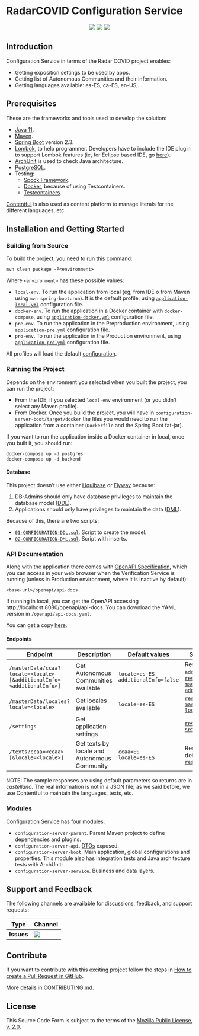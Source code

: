 # RadarCOVID Configuration Service

<p align="center">
    <a href="https://github.com/RadarCOVID/radar-covid-backend-configuration-server/commits/" title="Last Commit"><img src="https://img.shields.io/github/last-commit/RadarCOVID/radar-covid-backend-configuration-server?style=flat"></a>
    <a href="https://github.com/RadarCOVID/radar-covid-backend-configuration-server/issues" title="Open Issues"><img src="https://img.shields.io/github/issues/RadarCOVID/radar-covid-backend-configuration-server?style=flat"></a>
    <a href="https://github.com/RadarCOVID/radar-covid-backend-configuration-server/blob/master/LICENSE" title="License"><img src="https://img.shields.io/badge/License-MPL%202.0-brightgreen.svg?style=flat"></a>
</p>

## Introduction

Configuration Service in terms of the Radar COVID project enables:

- Getting exposition settings to be used by apps.
- Getting list of Autonomous Communities and their information.
- Getting languages available: es-ES, ca-ES, en-US,...

## Prerequisites

These are the frameworks and tools used to develop the solution:

- [Java 11](https://openjdk.java.net/).
- [Maven](https://maven.apache.org/).
- [Spring Boot](https://spring.io/projects/spring-boot) version 2.3.
- [Lombok](https://projectlombok.org/), to help programmer. Developers have to include the IDE plugin to support Lombok features (ie, for Eclipse based IDE, go [here](https://projectlombok.org/setup/eclipse)).
- [ArchUnit](https://www.archunit.org/) is used to check Java architecture.
- [PostgreSQL](https://www.postgresql.org/).
- Testing:
    - [Spock Framework](http://spockframework.org/).
    - [Docker](https://www.docker.com/), because of using Testcontainers.
    - [Testcontainers](https://www.testcontainers.org/).

[Contentful](https://www.contentful.com/) is also used as content platform to manage literals for the different languages, etc.

## Installation and Getting Started

### Building from Source

To build the project, you need to run this command:

```shell
mvn clean package -P<environment>
```

Where `<environment>` has these possible values:

- `local-env`. To run the application from local (eg, from IDE o from Maven using `mvn spring-boot:run`). It is the default profile, using [`application-local.yml`](./configuration-server-boot/src/main/resources/application-local.yml) configuration file.
- `docker-env`. To run the application in a Docker container with `docker-compose`, using [`application-docker.yml`](./configuration-server-boot/src/main/resources/application-docker.yml) configuration file.
- `pre-env`. To run the application in the Preproduction environment, using [`application-pre.yml`](./configuration-server-boot/src/main/resources/application-pre.yml) configuration file.
- `pro-env`. To run the application in the Production environment, using [`application-pro.yml`](./configuration-server-boot/src/main/resources/application-pro.yml) configuration file.

All profiles will load the default [configuration](./configuration-server-boot/src/main/resources/application.yml).

### Running the Project

Depends on the environment you selected when you built the project, you can run the project:

- From the IDE, if you selected `local-env` environment (or you didn't select any Maven profile).
- From Docker. Once you build the project, you will have in `configuration-server-boot/target/docker` the files you would need to run the application from a container (`Dockerfile` and the Spring Boot fat-jar).

If you want to run the application inside a Docker container in local, once you built it, you should run:

```shell
docker-compose up -d postgres
docker-compose up -d backend
```

#### Database

This project doesn't use either [Liquibase](https://www.liquibase.org/) or [Flyway](https://flywaydb.org/) because:

1. DB-Admins should only have database privileges to maintain the database model ([DDL](https://en.wikipedia.org/wiki/Data_definition_language)).
2. Applications should only have privileges to maintain the data ([DML](https://en.wikipedia.org/wiki/Data_manipulation_language)).

Because of this, there are two scripts:

- [`01-CONFIGURATION-DDL.sql`](./sql/01-CONFIGURATION-DDL.sql). Script to create the model.
- [`02-CONFIGURATION-DML.sql`](./sql/02-CONFIGURATION-DML.sql). Script with inserts.

### API Documentation

Along with the application there comes with [OpenAPI Specification](https://www.openapis.org/), which you can access in your web browser when the Verification Service is running (unless in Production environment, where it is inactive by default):

```shell
<base-url>/openapi/api-docs
```

If running in local, you can get the OpenAPI accessing http://localhost:8080/openapi/api-docs. You can download the YAML version in `/openapi/api-docs.yaml`.

You can get a copy [here](./configuration-server-api/api-docs.yaml).

#### Endpoints

| Endpoint | Description | Default values | Sample response |
| -------- | ----------- | -------------- | --------------- |
| `/masterData/ccaa?locale=<locale>[&additionalInfo=<additionalInfo>]` | Get Autonomous Communities available | `locale=es-ES`<br>`additionalInfo=false` | Response with `additionalInfo=true`:<br>[`response-masterData-ccaa-additionalInfo.json`](./responses/response-masterData-ccaa-additionalInfo.json) |
| `/masterData/locales?locale=<locale>` | Get locales available | `locale=es-ES` | [`response-masterData-locales.json`](./responses/response-masterData-locales.json) |
| `/settings` | Get application settings | | [`response-settings.json`](./responses/response-settings.json) |
| `/texts?ccaa=<ccaa>[&locale=<locale>]` | Get texts by locale and Autonomous Community | `ccaa=ES`<br>`locale=es-ES` | Response with default parameters.<br>[`response-texts.json`](./responses/response-texts.json)

NOTE: The sample responses are using default parameters so returns are in _castellano_. The real information is not in a JSON file; as we said before, we use Contentful to maintain the languages, texts, etc.

### Modules

Configuration Service has four modules:

- `configuration-server-parent`. Parent Maven project to define dependencies and plugins.
- `configuration-server-api`. [DTOs](https://en.wikipedia.org/wiki/Data_transfer_object) exposed.
- `configuration-server-boot`. Main application, global configurations and properties. This module also has integration tests and Java architecture tests with ArchUnit:
- `configuration-server-service`. Business and data layers.

## Support and Feedback

The following channels are available for discussions, feedback, and support requests:

| Type       | Channel                                                |
| ---------- | ------------------------------------------------------ |
| **Issues** | <a href="https://github.com/RadarCOVID/radar-covid-backend-configuration-server/issues" title="Open Issues"><img src="https://img.shields.io/github/issues/RadarCOVID/radar-covid-backend-configuration-server?style=flat"></a> |

## Contribute

If you want to contribute with this exciting project follow the steps in [How to create a Pull Request in GitHub](https://opensource.com/article/19/7/create-pull-request-github).

More details in [CONTRIBUTING.md](./CONTRIBUTING.md).

## License

This Source Code Form is subject to the terms of the [Mozilla Public License, v. 2.0](https://www.mozilla.org/en-US/MPL/2.0/).
